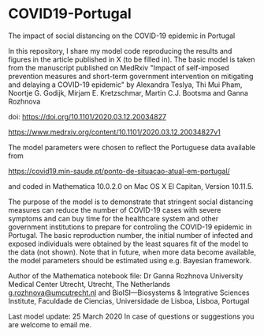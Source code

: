 # COVID19-Portugal
The impact of social distancing on the COVID-19 epidemic in Portugal

In this repository, I share my model code reproducing the results and figures in the article published in X (to be filled in). 
The basic model is taken from the manuscript published on MedRxiv "Impact of self-imposed prevention measures and short-term 
government intervention on mitigating and delaying a COVID-19 epidemic" by Alexandra Teslya, Thi Mui Pham, Noortje G. Godijk, 
Mirjam E. Kretzschmar, Martin C.J. Bootsma and Ganna Rozhnova

doi: https://doi.org/10.1101/2020.03.12.20034827

https://www.medrxiv.org/content/10.1101/2020.03.12.20034827v1

The model parameters were chosen to reflect the Portuguese data available from 

https://covid19.min-saude.pt/ponto-de-situacao-atual-em-portugal/ 

and coded in Mathematica 10.0.2.0 on Mac OS X El Capitan, Version 10.11.5. 

The purpose of the model is to demonstrate that stringent social distancing measures can reduce the number of COVID-19 cases with severe symptoms and can buy time for the healthcare system and other government institutions to prepare for controling the COVID-19 epidemic in Portugal. The basic reproduction number, the initial number of infected and exposed individuals were obtained by the least squares fit of the model to the data (not shown). Note that in future, when more data become available, the model parameters should be estimated using e.g. Bayesian framework.

Author of the Mathematica notebook file:
Dr Ganna Rozhnova 
University Medical Center Utrecht, Utrecht, The Netherlands g.rozhnova@umcutrecht.nl and 
BioISI—Biosystems & Integrative Sciences Institute, Faculdade de Ciencias, Universidade de Lisboa, Lisboa, Portugal

Last model update: 25 March 2020
In case of questions or suggestions you are welcome to email me. 
